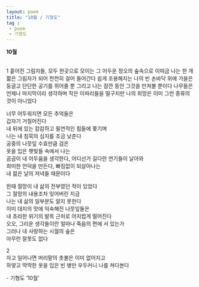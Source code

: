 ```yaml
---
layout: poem
title: "10월 / 기형도"
tag :
 - poem
 - 기형도
---
```



**10월**      

<br>
1  
흩어진 그림자들, 모두  
한곳으로 모이는  
그 어두운 정오의 숲속으로  
이따금 나는 한 개 짧은 그림자가 되어  
천천히 걸어 들어간다  
쉽게 조용해지는 나의 빈 손바닥 위에 가을은  
둥글고 단단한 공기를 쥐어줄 뿐   
그리고 나는 잠깐 동안 그것을 만져볼 뿐이다  
나무들은 언제나 마지막이라 생각하며  
작은 이파리들을 떨구지만  
나의 희망은 이미 그런 종류의 것이 아니었다  

너무 어두워지면 모든 추억들은  
갑자기 거칠어진다  
내 뒤에 있는 캄캄하고 필연적인 힘들에 쫓기며   
나는 내 침묵의 심지를 조금 낮춘다  
공중의 나뭇잎 수효만큼 검은  
옷을 입은 햇빛들 속에서 나는  
곰곰이 내 어두움을 생각한다, 어디선가 길다란 연기들이 날아와  
희미한 언덕을 만든다, 빠짐없이 되살아나는  
내 젊은 날의 저녁들 때문이다  

한때 절망이 내 삶의 전부였던 적이 있었다  
그 절망의 내용조차 잊어버린 지금  
나는 내 삶의 일부분도 알지 못한다  
이미 대지의 맛에 익숙해진 나뭇잎들은  
내 초라한 위기의 발목 근처로 어지럽게 떨어진다  
오오, 그리운 생각들이란 얼마나 죽음의 편에 서 있는가  
그러나 내 사랑하는 시월의 숲은  
아무런 잘못도 없다  


2  
자고 일어나면 머리맡의 촛불은 이미 없어지고  
하얗고 딱딱한 옷을 입은 빈 병만 우두커니 나를 쳐다본다  


\- 기형도 ‘10월’          

